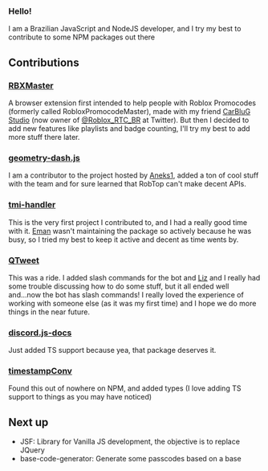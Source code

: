 ### Hello!

I am a Brazilian JavaScript and NodeJS developer, and I try my best to contribute to some NPM packages out there

## Contributions

### [RBXMaster](https://github.com/leonardobagi/RBXMaster)
A browser extension first intended to help people with Roblox Promocodes (formerly called RobloxPromocodeMaster), made with my friend [CarBluG Studio](https://youtube.com/c/CarBluGStudio) (now owner of [@Roblox_RTC_BR](https://twitter.com/Roblox_RTC_BR) at Twitter). But then I decided to add new features like playlists and badge counting, I'll try my best to add more stuff there later.

### [geometry-dash.js](https://github.com/Aneks1/geometry-dash.js)
I am a contributor to the project hosted by [Aneks1](https://github.com/Aneks1), added a ton of cool stuff with the team and for sure learned that RobTop can't make decent APIs.

### [tmi-handler](https://github.com/EmanSza/tmi-handler)
This is the very first project I contributed to, and I had a really good time with it. [Eman](https://github.com/EmanSza) wasn't maintaining the package so actively because he was busy, so I tried my best to keep it active and decent as time wents by.

### [QTweet](https://github.com/atomheartother/QTweet)
This was a ride. I added slash commands for the bot and [Liz](https://github.com/atomheartother) and I really had some trouble discussing how to do some stuff, but it all ended well and...now the bot has slash commands! I really loved the experience of working with someone else (as it was my first time) and I hope we do more things in the near future.

### [discord.js-docs](https://github.com/TeeSeal/discord.js-docs)
Just added TS support because yea, that package deserves it.

### [timestampConv](https://github.com/Czekin/timestampConv)
Found this out of nowhere on NPM, and added types (I love adding TS support to things as you may have noticed)

## Next up
- JSF: Library for Vanilla JS development, the objective is to replace JQuery
- base-code-generator: Generate some passcodes based on a base
